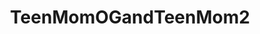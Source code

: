 ---
title: TeenMomOGandTeenMom2
crosslinks:
- teenmom
- 2l9l0g6
- AskReddit
- metateenmom
- nosleep
- gamegrumps
- redditdev
- IAmA
- Drama
- shittyteenmom
- Advice
- redditrequest
- TropicalWeather
- ttcafterloss
- MtvChallenge
- '2013'
- trashy
- BigBrother
- Stealing
---
